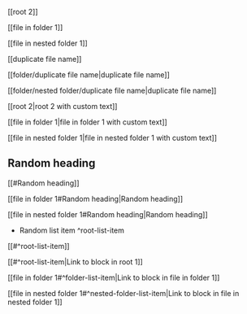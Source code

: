 [[root 2]]

[[file in folder 1]]

[[file in nested folder 1]]

[[duplicate file name]]

[[folder/duplicate file name|duplicate file name]]

[[folder/nested folder/duplicate file name|duplicate file name]]

[[root 2|root 2 with custom text]]

[[file in folder 1|file in folder 1 with custom text]]

[[file in nested folder 1|file in nested folder 1 with custom text]]

## Random heading

[[#Random heading]]

[[file in folder 1#Random heading|Random heading]]

[[file in nested folder 1#Random heading|Random heading]]

- Random list item ^root-list-item

[[#^root-list-item]]

[[#^root-list-item|Link to block in root 1]]

[[file in folder 1#^folder-list-item|Link to block in file in folder 1]]

[[file in nested folder 1#^nested-folder-list-item|Link to block in file in nested folder 1]]
